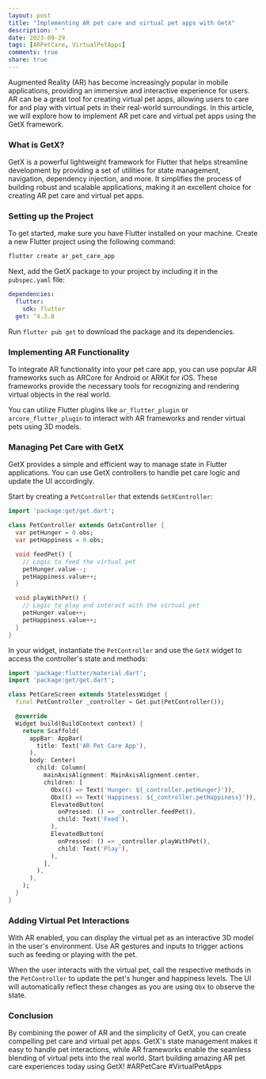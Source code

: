 ```yaml
---
layout: post
title: "Implementing AR pet care and virtual pet apps with GetX"
description: " "
date: 2023-09-29
tags: [ARPetCare, VirtualPetApps]
comments: true
share: true
---
```


Augmented Reality (AR) has become increasingly popular in mobile applications, providing an immersive and interactive experience for users. AR can be a great tool for creating virtual pet apps, allowing users to care for and play with virtual pets in their real-world surroundings. In this article, we will explore how to implement AR pet care and virtual pet apps using the GetX framework.

### What is GetX?

GetX is a powerful lightweight framework for Flutter that helps streamline development by providing a set of utilities for state management, navigation, dependency injection, and more. It simplifies the process of building robust and scalable applications, making it an excellent choice for creating AR pet care and virtual pet apps.

### Setting up the Project

To get started, make sure you have Flutter installed on your machine. Create a new Flutter project using the following command:

```bash
flutter create ar_pet_care_app
```

Next, add the GetX package to your project by including it in the `pubspec.yaml` file:

```yaml
dependencies:
  flutter:
    sdk: flutter
  get: ^4.3.8
```

Run `flutter pub get` to download the package and its dependencies.

### Implementing AR Functionality

To integrate AR functionality into your pet care app, you can use popular AR frameworks such as ARCore for Android or ARKit for iOS. These frameworks provide the necessary tools for recognizing and rendering virtual objects in the real world.

You can utilize Flutter plugins like `ar_flutter_plugin` or `arcore_flutter_plugin` to interact with AR frameworks and render virtual pets using 3D models.

### Managing Pet Care with GetX

GetX provides a simple and efficient way to manage state in Flutter applications. You can use GetX controllers to handle pet care logic and update the UI accordingly.

Start by creating a `PetController` that extends `GetXController`:

```dart
import 'package:get/get.dart';

class PetController extends GetxController {
  var petHunger = 0.obs;
  var petHappiness = 0.obs;

  void feedPet() {
    // Logic to feed the virtual pet
    petHunger.value--;
    petHappiness.value++;
  }

  void playWithPet() {
    // Logic to play and interact with the virtual pet
    petHunger.value++;
    petHappiness.value++;
  }
}
```

In your widget, instantiate the `PetController` and use the `GetX` widget to access the controller's state and methods:

```dart
import 'package:flutter/material.dart';
import 'package:get/get.dart';

class PetCareScreen extends StatelessWidget {
  final PetController _controller = Get.put(PetController());

  @override
  Widget build(BuildContext context) {
    return Scaffold(
      appBar: AppBar(
        title: Text('AR Pet Care App'),
      ),
      body: Center(
        child: Column(
          mainAxisAlignment: MainAxisAlignment.center,
          children: [
            Obx(() => Text('Hunger: ${_controller.petHunger}')),
            Obx(() => Text('Happiness: ${_controller.petHappiness}')),
            ElevatedButton(
              onPressed: () => _controller.feedPet(),
              child: Text('Feed'),
            ),
            ElevatedButton(
              onPressed: () => _controller.playWithPet(),
              child: Text('Play'),
            ),
          ],
        ),
      ),
    );
  }
}
```

### Adding Virtual Pet Interactions

With AR enabled, you can display the virtual pet as an interactive 3D model in the user's environment. Use AR gestures and inputs to trigger actions such as feeding or playing with the pet.

When the user interacts with the virtual pet, call the respective methods in the `PetController` to update the pet's hunger and happiness levels. The UI will automatically reflect these changes as you are using `Obx` to observe the state.

### Conclusion

By combining the power of AR and the simplicity of GetX, you can create compelling pet care and virtual pet apps. GetX's state management makes it easy to handle pet interactions, while AR frameworks enable the seamless blending of virtual pets into the real world. Start building amazing AR pet care experiences today using GetX! #ARPetCare #VirtualPetApps